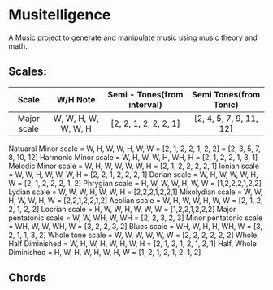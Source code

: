 # Musitelligence

A Music project to generate and manipulate music using music theory and math.

## Scales:

| Scale | W/H Note | Semi - Tones(from interval) | Semi Tones(from Tonic) |
| :-: | :---------------: | :---------------: | :---------------: |
| Major scale | W, W, H, W, W, W, H | [2, 2, 1, 2, 2, 2, 1] | [2, 4, 5, 7, 9, 11, 12] |
Natuaral Minor scale 	= 	W, H, W, W, H, W, W		=	[2, 1, 2, 2, 1, 2, 2] 	=	[2, 3, 5, 7, 8, 10, 12]
Harmonic Minor scale 	= 	W, H, W, W, H, WH, H  	=	[2, 1, 2, 2, 1, 3, 1]
Melodic Minor scale 	= 	W, H, W, W, W, W, H 	=	[2, 1, 2, 2, 2, 2, 1]
Ionian scale 			= 	W, W, H, W, W, W, H 	=	[2, 2, 1, 2, 2, 2, 1]
Dorian scale 			=	W, H, W, W, W, H, W 	=	[2, 1, 2, 2, 2, 1, 2]
Phrygian scale 			= 	H, W, W, W, H, W, W 	=	[1,2,2,2,1,2,2]
Lydian scale 			= 	W, W, W, H, W, W, H 	=	[2,2,2,1,2,2,1]
Mixolydian scale 		= 	W, W, H, W, W, H, W		=	[2,2,1,2,2,1,2]
Aeolian scale 			= 	W, H, W, W, H, W, W		=	[2, 1, 2, 2, 1, 2, 2]
Locrian scale 			= 	H, W, W, H, W, W, W		=	[1,2,2,1,2,2,2]
Major pentatonic scale  = 	W, W, WH, W, WH			=	[2, 2, 3, 2, 3]
Minor pentatonic scale 	= 	WH, W, W, WH, W			=	[3, 2, 2, 3, 2]
Blues scale 			=	WH, W, H, H, WH, W		=	[3, 2, 1, 1, 3, 2]
Whole tone scale 		=	W, W, W, W, W, W		=	[2, 2, 2, 2, 2, 2]
Whole, Half Diminished	=	W, H, W, H, W, H, W, H	=	[2, 1, 2, 1, 2, 1, 2, 1]
Half, Whole Diminished	=	H, W, H, W, H, W, H, W	=	[1, 2, 1, 2, 1, 2, 1, 2]



## Chords


